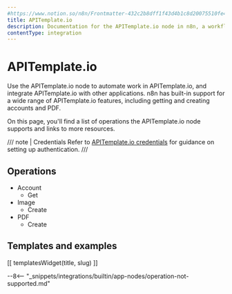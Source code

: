 ```yaml
---
#https://www.notion.so/n8n/Frontmatter-432c2b8dff1f43d4b1c8d20075510fe4
title: APITemplate.io
description: Documentation for the APITemplate.io node in n8n, a workflow automation platform. Includes details of operations and configuration, and links to examples and credentials information.
contentType: integration
---
```


# APITemplate.io

Use the APITemplate.io node to automate work in APITemplate.io, and integrate APITemplate.io with other applications. n8n has built-in support for a wide range of APITemplate.io features, including getting and creating accounts and PDF.

On this page, you'll find a list of operations the APITemplate.io node supports and links to more resources.

/// note | Credentials
Refer to [APITemplate.io credentials](/integrations/builtin/credentials/apitemplateio/) for guidance on setting up authentication. 
///

## Operations

* Account
  * Get
* Image
  * Create
* PDF
  * Create

## Templates and examples

<!-- see https://www.notion.so/n8n/Pull-in-templates-for-the-integrations-pages-37c716837b804d30a33b47475f6e3780 -->
[[ templatesWidget(title, slug) ]]

--8<-- "_snippets/integrations/builtin/app-nodes/operation-not-supported.md"

